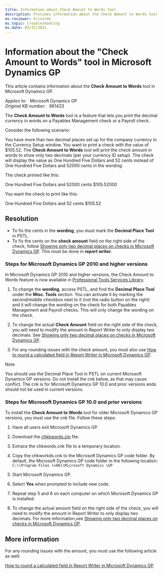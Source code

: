 ```yaml
---
title: Information about Check Amount to Words tool
description: Provides information about the Check Amount to Words tool in Microsoft Dynamics GP.
ms.reviewer: kriszree
ms.topic: troubleshooting
ms.date: 03/31/2021
---
```

# Information about the "Check Amount to Words" tool in Microsoft Dynamics GP

This article contains information about the **Check Amount to Words** tool in Microsoft Dynamics GP.

_Applies to:_ &nbsp; Microsoft Dynamics GP  
_Original KB number:_ &nbsp; 961423

The **Check Amount to Words** tool is a feature that lets you print the decimal currency in words on a Payables Management check or a Payroll check.

Consider the following scenario:

You have more than two decimal places set up for the company currency in the Currency Setup window. You want to print a check with the value of $105.52. The **Check Amount to Words** tool will print the check amount in words to show only two decimals (per your currency ID setup). The check will display the value as One Hundred Five Dollars and 52 cents instead of One Hundred Five Dollars and 52000 cents in the wording.

The check printed like this:

One Hundred Five Dollars and 52000 cents  $105.52000

You want the check to print like this:

One Hundred Five Dollars and 52 cents  $105.52

## Resolution

- To fix the cents in the **wording**, you must mark the **Decimal Place Tool** in PSTL.  
- To fix the cents on the **check amount** field on the right side of the check, follow [Showing only two decimal places on checks in Microsoft Dynamics GP](https://support.microsoft.com/topic/kb-showing-only-two-decimal-places-on-checks-in-microsoft-dynamics-gp-f37cc89c-b6a6-eaa4-6db2-c7b2d575160f). This must be done in **report writer**.

### Steps for Microsoft Dynamics GP 2010 and higher versions

In Microsoft Dynamics GP 2010 and higher versions, the Check Amount to Words feature is now available in [Professional Tools Services Library](/dynamics-gp/installation/profservicestoolslibrary).

1. To change the **wording**, access PSTL, and find the **Decimal Place Tool** under the **Misc. Tools** section. You can activate it by marking the second/middle checkbox next to it (not the radio button on the right) and it will change the wording on the check for both Payables Management and Payroll checks. This will only change the wording on the check.
2. To change the actual **Check Amount** field on the right side of the check, you will need to modify the amount in Report Writer to only display two decimals. See [Showing only two decimal places on checks in Microsoft Dynamics GP](https://support.microsoft.com/topic/kb-showing-only-two-decimal-places-on-checks-in-microsoft-dynamics-gp-f37cc89c-b6a6-eaa4-6db2-c7b2d575160f).

3. For any rounding issues with the check amount, you must also use [How to round a calculated field in Report Writer in Microsoft Dynamics GP](https://support.microsoft.com/topic/kb-how-to-round-a-calculated-field-in-report-writer-in-microsoft-dynamics-gp-c91199a5-daeb-2185-600f-c8e7f38b7877).

> [!NOTE]
> You should use the Decimal Place Tool in PSTL on current Microsoft Dynamics GP versions. Do not install the cnk below, as that may cause conflict. The cnk is for Microsoft Dynamics GP 10.0 and prior versions ands should not be used in current versions.

### Steps for Microsoft Dynamics GP 10.0 and prior versions

To install the **Check Amount to Words** tool for older Microsoft Dynamics GP versions, you must use the cnk file. Follow these steps:

1. Have all users exit Microsoft Dynamics GP.
2. Download the [chkkwords.zip](https://mbs.microsoft.com/fileexchange/?fileID=339b354a-d206-4d1d-80e4-9396498874f3) file.  
3. Extrace the chkwords.cnk file to a temporary location.
4. Copy the chkworkds.cnk to the Microsoft Dynamics GP code folder. By default, the Microsoft Dynamics GP code folder in the following location:  
   `C:\\Program Files (x86)\Microsoft Dynamics \GP`

5. Start Microsoft Dynamics GP.
6. Select **Yes** when prompted to include new code.
7. Repeat step 5 and 6 on each computer on which Microsoft Dynamics GP is installed.
8. To change the actual amount field on the right side of the check, you will need to modify the amount in Report Writer to only display two decimals. For more information,see [Showing only two decimal places on checks in Microsoft Dynamics GP](https://support.microsoft.com/topic/kb-showing-only-two-decimal-places-on-checks-in-microsoft-dynamics-gp-f37cc89c-b6a6-eaa4-6db2-c7b2d575160f).

## More information

For any rounding issues with the amount, you must use the following article as well:

[How to round a calculated field in Report Writer in Microsoft Dynamics GP](https://support.microsoft.com/topic/kb-how-to-round-a-calculated-field-in-report-writer-in-microsoft-dynamics-gp-c91199a5-daeb-2185-600f-c8e7f38b7877).
